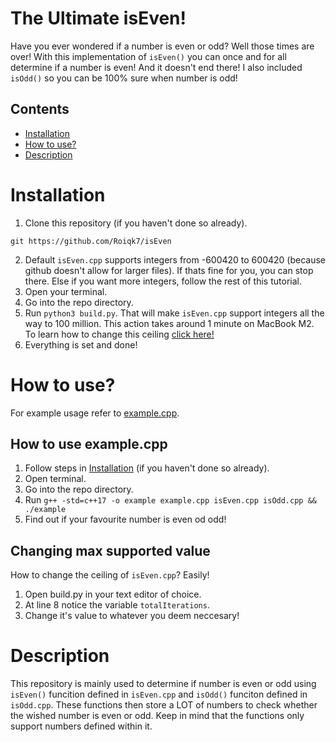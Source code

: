 # The Ultimate isEven!

Have you ever wondered if a number is even or odd? Well those times are over! With this implementation of `isEven()` you can once and for all determine if a number is even! And it doesn't end there! I also included `isOdd()` so you can be 100% sure when number is odd!

## Contents
* [Installation](#Installation)
* [How to use?](#HowToUse)
* [Description](#Description)

# Installation <a name="Installation"></a>

1. Clone this repository (if you haven't done so already).
```
git https://github.com/Roiqk7/isEven
```
2. Default `isEven.cpp` supports integers from -600420 to 600420 (because github doesn't allow for larger files). If thats fine for you, you can stop there. Else if you want more integers, follow the rest of this tutorial.
3. Open your terminal.
4. Go into the repo directory.
5. Run `python3 build.py`. That will make `isEven.cpp` support integers all the way to 100 million. This action takes around 1 minute on MacBook M2. To learn how to change this ceiling [click here!](#ChangingMaxSupportedValue)
6. Everything is set and done!

# How to use? <a name="HowToUse"></a>

For example usage refer to [example.cpp](src/example.cpp).

## How to use example.cpp

1. Follow steps in [Installation](#Installation) (if you haven't done so already).
2. Open terminal.
3. Go into the repo directory.
4. Run `g++ -std=c++17 -o example example.cpp isEven.cpp isOdd.cpp && ./example`
5. Find out if your favourite number is even od odd!

## Changing max supported value <a name="ChangingMaxSupportedValue"></a>

How to change the ceiling of `isEven.cpp`? Easily!

1. Open build.py in your text editor of choice.
2. At line 8 notice the variable `totalIterations`.
3. Change it's value to whatever you deem neccesary!

# Description <a name="Description"></a>

This repository is mainly used to determine if number is even or odd using `isEven()` funcition defined in `isEven.cpp` and `isOdd()` funciton defined in `isOdd.cpp`. These functions then store a LOT of numbers to check whether the wished number is even or odd. Keep in mind that the functions only support numbers defined within it.
